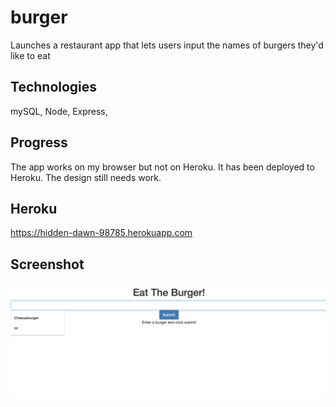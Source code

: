 # burger
Launches a restaurant app that lets users input the names of burgers they'd like to eat

## Technologies
mySQL, Node, Express,

## Progress
The app works on my browser but not on Heroku. It has been deployed to Heroku.
The design still needs work.

## Heroku
https://hidden-dawn-98785.herokuapp.com

## Screenshot
![Screenshot](public/assets/img/s1.png)


